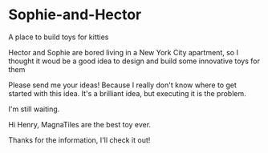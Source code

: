 # Sophie-and-Hector
A place to build toys for kitties

Hector and Sophie are bored living in a New York City apartment, so I thought it woud be a good idea to design and build some innovative toys for them

Please send me your ideas!
Because I really don't know where to get started with this idea.
It's a brilliant idea, but executing it is the problem.

I'm still waiting.

Hi Henry, MagnaTiles are the best toy ever.

Thanks for the information, I'll check it out!
